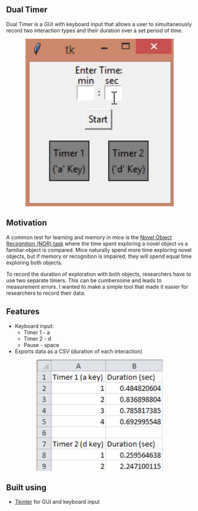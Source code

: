 ## Dual Timer
Dual Timer is a GUI with keyboard input that allows a user 
to simultaneously record two interaction types and their 
duration over a set period of time.

<p align="center">
  <img src="/assets/DualTimer.gif" width="400"></img>
</p>

## Motivation
A common test for learning and memory in mice is the
[Novel Object Recognition (NOR) task](https://med.stanford.edu/sbfnl/services/bm/lm/bml-novel.html)
where the time spent exploring a novel object vs a familiar object
is compared. Mice naturally spend more time exploring novel objects, but
if memory or recognition is impaired, they will spend equal time exploring both objects.

To record the duration of exploration with both objects, researchers have to use two separate timers. This can be 
cumbersome and leads to measurement errors. I wanted to make a simple tool that made it easier for researchers
to record their data.

## Features
- Keyboard input: 
    - Timer 1 - a 
    - Timer 2 - d 
    - Pause - space
- Exports data as a CSV (duration of each interaction)
<p align="center">
    <img src="/assets/Output.png" height="300"></img>
</p>

## Built using
- [Tkinter](https://docs.python.org/3/library/tkinter.html) for GUI and keyboard input 
